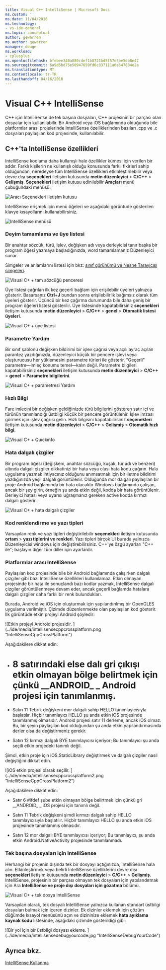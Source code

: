 ```yaml
---
title: Visual C++ IntelliSense | Microsoft Docs
ms.custom: ''
ms.date: 11/04/2016
ms.technology:
- vs-ide-general
ms.topic: conceptual
author: gewarren
ms.author: gewarren
manager: douge
ms.workload:
- cplusplus
ms.openlocfilehash: bfebee340a880cdef1b8721bd5f57e3be5db8e47
ms.sourcegitcommit: 6a9d5bd75e50947659fd6c837111a6a547884e2a
ms.translationtype: MT
ms.contentlocale: tr-TR
ms.lasthandoff: 04/16/2018
---
```

# <a name="visual-c-intellisense"></a>Visual C++ IntelliSense

C++ için IntelliSense de tek başına dosyaları, C++ projesinin bir parçası olan dosyalar için kullanılabilir. Bir Android veya iOS bağlamında olduğunda bile platformlar arası projelerinde IntelliSense özelliklerinden bazıları .cpp ve .c dosyaları paylaşılan kod projesinde, kullanılabilir.

## <a name="intellisense-features-in-c"></a>C++'ta IntelliSense özellikleri

IntelliSense kodlama daha kullanışlı hale özellikler kümesi için verilen bir addır. Farklı kişilerin ne kullanışlı olduğu konusunda farklı fikirleri sahip olduğundan, neredeyse tüm IntelliSense özellikleri etkinleştirilebilir veya devre dışı **seçenekleri** iletişim kutusunda **metin düzenleyici**  >  **C/C++** > **Gelişmiş**. **Seçenekleri** iletişim kutusu edinilebilir **Araçları** menü çubuğundaki menüsü.

![Aracı Seçenekleri iletişim kutusu](../ide/media/sintellisensecpptoolsoptions.PNG)

IntelliSense erişmek için menü öğeleri ve aşağıdaki görüntüde gösterilen klavye kısayollarını kullanabilirsiniz.

![IntelliSense menüsü](../ide/media/vs2015_cpp_intellisense_menu.png)

### <a name="statement-completion-and-member-list"></a>Deyim tamamlama ve üye listesi

Bir anahtar sözcük, türü, işlev, değişken adı veya derleyicisi tanır başka bir program öğesi yazmaya başladığınızda, word tamamlamanız Düzenleyici sunar.

Simgeler ve anlamlarını listesi için bkz: [sınıf görünümü ve Nesne Tarayıcısı simgeleri](../ide/class-view-and-object-browser-icons.md).

![Visual C&#43; &#43; tam sözcüğü penceresi](../ide/media/vs2015_cpp_complete_word.png "vs2015_cpp_complete_word")

Üye listesi çağrılan ilk kez geçerli bağlam için erişilebilir üyeleri yalnızca gösterir. Basarsanız **Ctrl**+**J** bundan sonra erişilebilirlik bağımsız olarak tüm üyeleri gösterir. Üçüncü bir kez çağırma durumunda bile daha geniş bir program öğeleri listesi gösterilir. Üye listesinde kapatabilirsiniz **seçenekleri** iletişim kutusunda **metin düzenleyici** > **C/C++** > **genel**  >  **Otomatik listesi üyeleri**.

![Visual C&#43; &#43; üye listesi](../ide/media/vs2015_cpp_list_members.png "vs2015_cpp_list_members")

### <a name="parameter-help"></a>Parametre Yardım

Bir sınıf şablonu değişken bildirimi bir işlev çağrısı veya açılı ayraç açılan parantez yazdığınızda, düzenleyici küçük bir pencere işlevi veya oluşturucusu her yüklemesini parametre türleri ile gösterir. "Geçerli" parametre&mdash;imleç konumu temel&mdash;kalın değil. Parametre bilgileri kapatabilirsiniz **seçenekleri** iletişim kutusunda **metin düzenleyici** > **C/C++** > **genel**  >  **Parametre bilgilerini**.

![Visual C&#43; &#43; parametresi Yardım](../ide/media/vs_2015_cpp_param_help.png "vs_2015_cpp_param_help")

### <a name="quick-info"></a>Hızlı Bilgi

Fare imlecini bir değişken geldiğinizde türü bilgilerini gösteren satır içi ve türünün tanımlandığı üstbilgi küçük bir pencere görüntülenir. İşlev imzası görmek için işlev çağrısı gelin. Hızlı bilgisini kapatabilirsiniz **seçenekleri** iletişim kutusunda **metin düzenleyici** > **C/C++** > **Gelişmiş**  >  **Otomatik hızlı bilgi**.

![Visual C&#43; &#43; Quıckınfo](../ide/media/vs2015_cpp_quickinfo.png "vs2015_cpp_quickInfo")

### <a name="error-squiggles"></a>Hata dalgalı çizgiler

Bir program öğesi (değişkeni, anahtar sözcüğü, kuşak, tür adı ve benzeri) altında dalgalı çizgiler dikkatinizi bir hata veya olası hata kodu çağırın. Hala uygulama yazmak ihtiyacınız olduğunu anımsatmak için bir iletme bildirimi yazdığınızda yeşil dalgalı görüntülenir. Olduğunda mor dalgalı paylaşılan bir proje Android bağlamında bir hata olacaktır Windows bağlamında çalışan, ancak bir şey girin, örneğin şu anda etkin değil, kodda bir hata görüntülenir. Derleyici hatası veya uyarısı uğraşmanız gereken active kodda kırmızı dalgalı gösterir.

![Visual C&#43; &#43; hata dalgalı çizgiler](../ide/media/vs2015_cpp_error_quiggles.png "vs2015_cpp_error_quiggles")

### <a name="code-colorization-and-fonts"></a>Kod renklendirme ve yazı tipleri

Varsayılan renk ve yazı tipleri değiştirilebilir **seçenekleri** iletişim kutusunda **ortam** > **yazı tiplerini ve renkleri**. Yazı tipleri birçok UI burada yalnızca Düzenleyicisi windows için değiştirebilirsiniz. C++'ye özgü ayarları "C++ ile"; başlayın diğer tüm diller için ayarlardır.

### <a name="cross-platform-intellisense"></a>Platformlar arası IntelliSense

Paylaşılan kod projesinde bile bir Android bağlamında çalışırken dalgalı çizgiler gibi bazı IntelliSense özellikleri kullanılamaz. Etkin olmayan projesinde bir hata ile sonuçlandı bazı kodlar yazmak, IntelliSense dalgalı çizgiler görüntülenmeye devam eder, ancak geçerli bağlamda hatalara dalgalı çizgiler daha farklı bir renk bulundukları.

Burada, Android ve iOS için oluşturmak için yapılandırılmış bir OpenGLES uygulama verilmiştir. Çizimde düzenlenmekte olan paylaşılan kod gösterir. İlk görüntüde etkin projeyi Android şöyledir:

![Etkin projeyi Android projesidir. ] (../ide/media/intellisensecppcrossplatform.png "IntelliSenseCppCrossPlatform")

Aşağıdakilere dikkat edin:

- # 8 satırındaki else dalı gri çıkışı etkin olmayan bölge belirtmek için çünkü __ANDROID\_ \_ Android projesi için tanımlanmış.

- Satırı 11 Tebrik değişkeni mor dalgalı sahip HELLO tanımlayıcısıyla başlatılır. Hiçbir tanımlayıcı HELLO şu anda etkin iOS projesinde tanımlanmış olmasıdır. Android projesi satır 11 derleme, ancak iOS olmaz. Bu, bir şeyin paylaşılan kod olduğundan şu anda etkin yapılandırmasında derler olsa da değiştirmeniz gerekir.

- Satırı 12 kırmızı dalgalı BYE tanımlayıcısı içeriyor; Bu tanımlayıcı şu anda seçili etkin projedeki tanımlı değil.

Şimdi, etkin proje için iOS.StaticLibrary değiştirmek ve dalgalı çizgiler nasıl değiştiğini dikkat edin.

![iOS etkin projesi olarak seçilir. ] (../ide/media/intellisensecppcrossplatform2.png "IntelliSenseCppCrossPlatform2")

Aşağıdakilere dikkat edin:

- Satır 6 #ifdef şube etkin olmayan bölge belirtmek için çünkü gri __ANDROID\_ \_ iOS projesi için tanımlı değil.

- Satırı 11 Tebrik değişkeni şimdi kırmızı dalgalı sahip HELLO tanımlayıcısıyla başlatılır. Hiçbir tanımlayıcı HELLO şu anda etkin iOS projesinde tanımlanmış olmasıdır.

- Satırı 12 mor dalgalı BYE tanımlayıcısı içeriyor; Bu tanımlayıcı, şu anda etkin Android.NativeActivity projesinde tanımlanmadı.

### <a name="intellisense-for-stand-alone-files"></a>Tek başına dosyaları için IntelliSense

Herhangi bir projenin dışında tek bir dosyayı açtığınızda, IntelliSense hala alın. Etkinleştirmek veya belirli IntelliSense özelliklerini devre dışı **seçenekleri** iletişim kutusunda **metin düzenleyici** > **C/C++**  >  **Gelişmiş**. IntelliSense, projesinin bir parçası olmayan tek dosyaları için yapılandırmak için Ara **IntelliSense ve proje dışı dosyaları için gözatma** bölümü.

![Visual C&#43; &#43; tek dosya IntelliSense](../ide/media/vs2015_cpp_single_file_intellisense.png "vs2015_cpp_single_file_intellisense")

Varsayılan olarak, tek dosyalı IntelliSense yalnızca kullanan standart üstbilgi dosyaları bulmak için içeren dizinler. Ek dizinler eklemek için çözüm düğümde kısayol menüsünü açın ve dizininize eklemek **hata ayıklama kaynak kodu** listesinde, aşağıdaki çizimde gösterildiği gibi:

![Bir yol için bir üstbilgi dosyası ekleme. ] (../ide/media/intellisensedebugyourcode.jpg "IntelliSenseDebugYourCode")

## <a name="see-also"></a>Ayrıca bkz.

[IntelliSense Kullanma](../ide/using-intellisense.md)